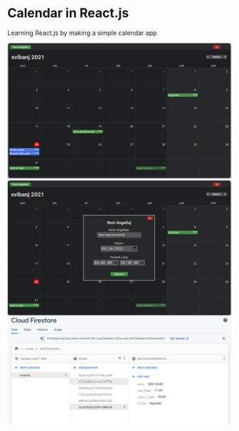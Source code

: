 # Calendar in React.js
Learning React.js by making a simple calendar app

<img src="docs/Screen1.png" alt="Screen1" style="width:720px;"/><br>
<img src="docs/Screen2.png" alt="Screen2" style="width:720px;"/><br>
<img src="docs/Screen3.png" alt="Screen3" style="width:720px;"/><br>

